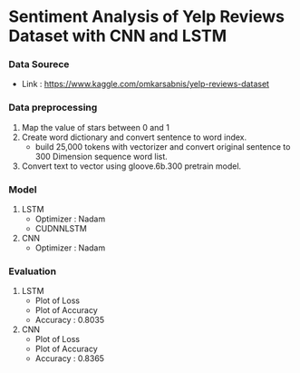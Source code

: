 # Sentiment Analysis of Yelp Reviews Dataset with CNN and LSTM
### Data Sourece
- Link : <https://www.kaggle.com/omkarsabnis/yelp-reviews-dataset>
### Data preprocessing
1. Map the value of stars between 0 and 1
2. Create word dictionary and convert sentence to word index.
    * build 25,000 tokens with vectorizer and convert original sentence to 300 Dimension sequence word list.
3. Convert text to vector using gloove.6b.300 pretrain model.
### Model
1. LSTM
    * Optimizer : Nadam
    * CUDNNLSTM
2. CNN
    * Optimizer : Nadam
### Evaluation
1. LSTM
    * Plot of Loss
    * Plot of Accuracy
    * Accuracy : 0.8035
2. CNN
    * Plot of Loss
    * Plot of Accuracy
    * Accuracy : 0.8365
